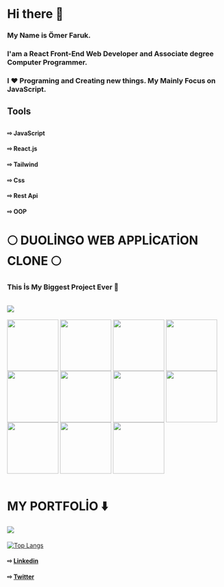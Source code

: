 <h1>Hi there 👋</h1>

<h3>My Name is Ömer Faruk.</h3>
<h3> I'am a React Front-End Web Developer and Associate degree Computer Programmer. </h3>
<h3>I ❤️ Programing and Creating new things. My Mainly Focus on JavaScript.</h3>  



#### <div>
  <h2>Tools<h2>
    <h4>⇨ JavaScript</h4>
    <h4>⇨ React.js</h4>
    <h4>⇨ Tailwind</h4>
    <h4>⇨ Css</h4>
    <h4>⇨ Rest Api</h4>
    <h4>⇨ OOP</h4>
</div>




#### 

<h1> 🌕 DUOLİNGO WEB APPLİCATİON CLONE 🌕 </h1>
<h3>This İs My Biggest Project Ever 🥳</h3>

<br/>
<a href="https://github.com/omerfarukyapici/duolingo-clone">
  <div>
    <img align="center" src="https://user-images.githubusercontent.com/68571009/155842836-657f1890-8c21-42cb-b390-f89902442549.jpg" />
  </div>
</a>

<br/>
<div display="flex">
   <img width="120px" align="center" src="https://user-images.githubusercontent.com/68571009/155849269-1da879e7-b0eb-427b-bbf2-4bf0e79d2d35.png" /> 
   <img width="120px" align="center" src="https://user-images.githubusercontent.com/68571009/155849272-7049beec-e26b-45ea-977f-dd74a4a07dbf.png" />
   <img width="120px" align="center" src="https://user-images.githubusercontent.com/68571009/155849276-45127a5d-67d6-4e0e-95a1-772b046c9e17.png" /> 
   <img width="120px" align="center" src="https://user-images.githubusercontent.com/68571009/155849278-8fc51ed5-44e4-4616-859d-15704d61df8b.png" />
  
   <img width="120px" align="center" src="https://user-images.githubusercontent.com/68571009/155849281-e31f7109-3be6-48b1-b4cd-d8f204df6a28.png" /> 
   <img width="120px" align="center" src="https://user-images.githubusercontent.com/68571009/155849284-3dddb526-b141-4169-be0f-1a143e6c76bb.png" /> 
   <img width="120px" align="center" src="https://user-images.githubusercontent.com/68571009/155849285-9e87eb79-ead4-476e-ab94-99e671143bd8.png" />
   <img width="120px" align="center" src="https://user-images.githubusercontent.com/68571009/155849289-b8f6e08d-a139-46d0-a416-884f6f48bec0.png" /> 
  
   <img width="120px" align="center" src="https://user-images.githubusercontent.com/68571009/155849296-095b25fa-b95f-4825-a9dd-d6075c9bb7aa.png" />
   <img width="120px" align="center" src="https://user-images.githubusercontent.com/68571009/155849297-41bce8c2-9db8-4ce2-b0f9-a7a9e8e2a63c.png" />
   <img width="120px" align="center" src="https://user-images.githubusercontent.com/68571009/155849300-2771a958-eb3d-41c3-b1fb-647c640b937b.png" /> 
</div>
<br/>



#### 

<h1 > MY PORTFOLİO ⬇️ </h1>

<a href="https://github.com/omerfarukyapici/portfolio">
  <div>
    <img align="center" src="https://user-images.githubusercontent.com/68571009/155847841-a730121e-e33c-4078-8f36-881bdab6066a.png" />
  </div>
</a>

#### 

[![Top Langs](https://github-readme-stats.vercel.app/api/top-langs/?username=omerfarukyapici&layout=compact)](https://github.com/anuraghazra/github-readme-stats)




#### 
<div>
  <h4>⇨ <a href="https://www.linkedin.com/in/%C3%B6mer-faruk-yap%C4%B1c%C4%B1-57b5b11b6/"> Linkedin </a> </h4>
  <h4>⇨ <a href="https://twitter.com/DeveloperOmer"> Twitter </a> </h4>
</div>
    
    
    
    
    
    
    
    
    
    
    
    
    
    
    
